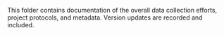 This folder contains documentation of the overall data collection efforts, project protocols, and metadata.  Version updates are recorded and included. 
